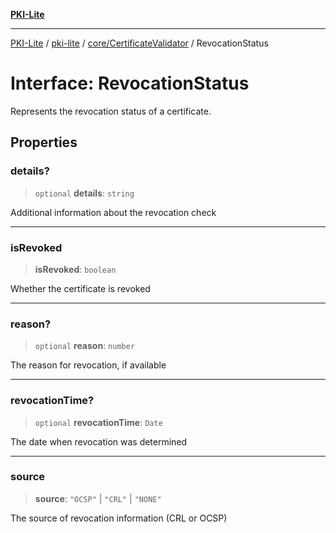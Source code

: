 [**PKI-Lite**](../../../../README.md)

---

[PKI-Lite](../../../../README.md) / [pki-lite](../../../README.md) / [core/CertificateValidator](../README.md) / RevocationStatus

# Interface: RevocationStatus

Represents the revocation status of a certificate.

## Properties

### details?

> `optional` **details**: `string`

Additional information about the revocation check

---

### isRevoked

> **isRevoked**: `boolean`

Whether the certificate is revoked

---

### reason?

> `optional` **reason**: `number`

The reason for revocation, if available

---

### revocationTime?

> `optional` **revocationTime**: `Date`

The date when revocation was determined

---

### source

> **source**: `"OCSP"` \| `"CRL"` \| `"NONE"`

The source of revocation information (CRL or OCSP)
